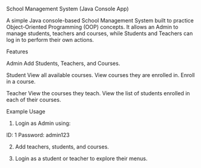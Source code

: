 School Management System (Java Console App)

A simple Java console-based School Management System built to practice Object-Oriented Programming (OOP) concepts.
It allows an Admin to manage students, teachers and courses, while Students and Teachers can log in to perform their own actions.






Features

Admin
Add Students, Teachers, and Courses.


Student
View all available courses.
View courses they are enrolled in.
Enroll in a course.


Teacher
View the courses they teach.
View the list of students enrolled in each of their courses.






Example Usage

1. Login as Admin using:

ID: 1
Password: admin123


2. Add teachers, students, and courses.


3. Login as a student or teacher to explore their menus.
